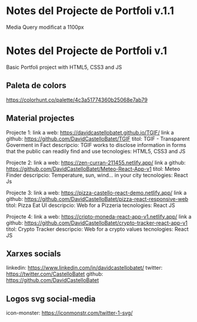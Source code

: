 # Notes del Projecte de Portfoli v.1.1
Media Query modificat a 1100px

# Notes del Projecte de Portfoli v.1
Basic Portfoli project with HTML5, CSS3 and JS

## Paleta de colors
https://colorhunt.co/palette/4c3a51774360b25068e7ab79

## Material projectes
Projecte 1:
link a web: https://davidcastellobatet.github.io/TGIF/
link a github: https://github.com/DavidCastelloBatet/TGIF
titol: TGIF - Transparent Goverment in Fact
descripcio: TGIF works to disclose information in forms that the public can readily find and use
tecnologies: HTML5, CSS3 and JS

Projecte 2:
link a web: https://zen-curran-211455.netlify.app/
link a github: https://github.com/DavidCastelloBatet/Meteo-React-App-v1
titol: Meteo Finder
descripcio: Temperature, sun, wind... in your city
tecnologies: React Js

Projecte 3:
link a web: https://pizza-castello-react-demo.netlify.app/
link a github: https://github.com/DavidCastelloBatet/pizza-react-responsive-web
titol: Pizza Eat UI
descripcio: Web for a Pizzeria
tecnologies: React JS

Projecte 4:
link a web: https://cripto-moneda-react-app-v1.netlify.app/
link a github: https://github.com/DavidCastelloBatet/crypto-tracker-react-app-v1
titol: Crypto Tracker
descripcio: Web for a crypto values
tecnologies: React JS

## Xarxes socials
linkedin: https://www.linkedin.com/in/davidcastellobatet/
twitter: https://twitter.com/CastelloBatet
github: https://github.com/DavidCastelloBatet

## Logos svg social-media
icon-monster: https://iconmonstr.com/twitter-1-svg/


